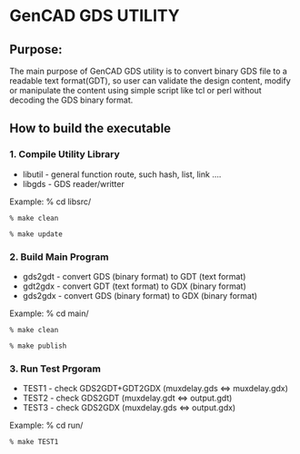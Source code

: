 # GenCAD GDS UTILITY

## Purpose:
The main purpose of GenCAD GDS utility is to convert binary GDS file 
to a readable text format(GDT), so user can validate the design content,
modify or manipulate the content using simple script like tcl or perl 
without decoding the GDS binary format.

## How to build the executable

### 1. Compile Utility Library
  * libutil - general function route, such hash, list, link ....
  * libgds  - GDS reader/writter

Example:
	% cd libsrc/
	
	% make clean
	
	% make update


### 2. Build Main Program
  * gds2gdt - convert GDS (binary format) to GDT (text format)
  * gdt2gdx - convert GDT (text format) to GDX (binary format)
  * gds2gdx - convert GDS (binary format) to GDX (binary format)

Example:
	% cd main/
	
	% make clean
	
	% make publish


### 3. Run Test Prgoram
  * TEST1 - check GDS2GDT+GDT2GDX  (muxdelay.gds <=> muxdelay.gdx)
  * TEST2 - check GDS2GDT (muxdelay.gdt <=> output.gdt)
  * TEST3 - check GDS2GDX (muxdelay.gds <=> output.gdx)
  
Example:
	% cd run/
	
	% make TEST1
	


